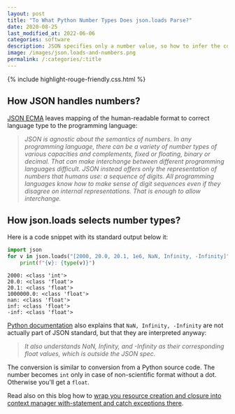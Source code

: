 ```yaml
---
layout: post
title: "To What Python Number Types Does json.loads Parse?"
date: 2020-08-25
last_modified_at: 2022-06-06
categories: software
description: JSON specifies only a number value, so how to infer the correct type between int and float? How are NaN and Infinity handled?
image: /images/json.loads-and-numbers.png
permalink: /:categories/:title
---
```


{% include highlight-rouge-friendly.css.html %}

## How JSON handles numbers?
[JSON ECMA](https://www.ecma-international.org/publications/files/ECMA-ST/ECMA-404.pdf) leaves mapping of the human-readable format to correct language type to the programming language:
<blockquote style="font-style: italic" class="blockquote">
JSON is agnostic about the semantics of numbers. In any programming language, there can be a variety of number types of various capacities and complements, fixed or floating, binary or decimal. That can make interchange between different programming languages difficult. JSON instead offers only the representation of numbers that humans use: a sequence of digits. All programming languages know how to make sense of digit sequences even if they disagree on internal representations. That is enough to allow interchange.
</blockquote>


## How json.loads selects number types?

Here is a code snippet with its standard output below it:
```python
import json
for v in json.loads("[2000, 20.0, 20.1, 1e6, NaN, Infinity, -Infinity]"):
    print(f"{v}: {type(v)}")
```

```text 
2000: <class 'int'>
20.0: <class 'float'>
20.1: <class 'float'>
1000000.0: <class 'float'>
nan: <class 'float'>
inf: <class 'float'>
-inf: <class 'float'>
```

[Python documentation](https://docs.python.org/3.4/library/json.html#encoders-and-decoders) also explains that `NaN, Infinity, -Infinity` are not actually part of JSON standard, but that they are interpreted anyway:
<blockquote style="font-style: italic" class="blockquote">
It also understands NaN, Infinity, and -Infinity as their corresponding float values, which is outside the JSON spec.
</blockquote>

The conversion is similar to conversion from a Python source code. The number becomes `int` only in case of non-scientific format without a dot. Otherwise you'll get a `float`.

Read also on this blog how to [wrap you resource creation and closure into context manager with-statement and catch exceptions there](/software/Python-Context-Manager-With-Statement-Exception-Handling).